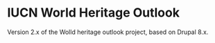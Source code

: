 # IUCN World Heritage Outlook

Version 2.x of the Wolld heritage outlook project, based on Drupal 8.x.
